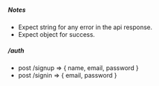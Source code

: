 ##### Notes
 - Expect string for any error in the api response.
 - Expect object for success.

##### /auth
 - post /signup => { name, email, password }
 - post /signin => { email, password }